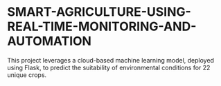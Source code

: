 # SMART-AGRICULTURE-USING-REAL-TIME-MONITORING-AND-AUTOMATION
This project leverages a cloud-based machine learning model, deployed using Flask, to predict the suitability of environmental conditions for 22 unique crops.
